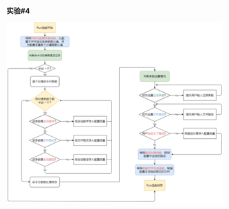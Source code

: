### 实验#4
![Lab4](https://github.com/Hazuki-295/hello-world/blob/main/%E8%AF%BE%E7%A8%8B/cpp/Lab/Lab4/Lab4.png)
